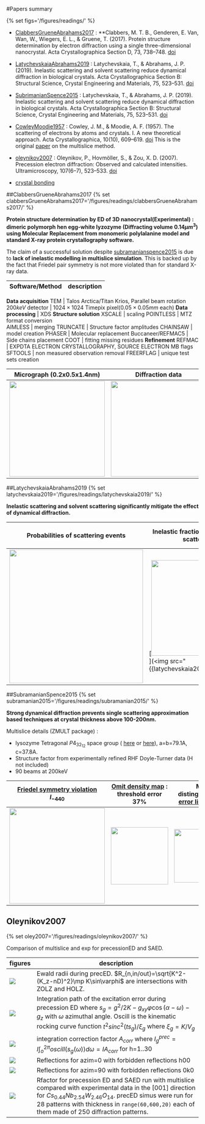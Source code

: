 #Papers summary

{% set figs='/figures/readings/' %}

- [ClabbersGrueneAbrahams2017](clabbersgrueneabrahams2017) : **Clabbers, M. T. B., Genderen, E. Van, Wan, W., Wiegers, E. L., & Gruene, T. (2017). Protein structure determination by electron diffraction using a single three-dimensional nanocrystal. Acta Crystallographica Section D, 73, 738–748. [doi](https://doi.org/10.1107/S2059798317010348)
- [LatychevskaiaAbrahams2019](#latychevskaiaabrahams2019) : Latychevskaia, T., & Abrahams, J. P. (2019). Inelastic scattering and solvent scattering reduce dynamical diffraction in biological crystals. Acta Crystallographica Section B: Structural Science, Crystal Engineering and Materials, 75, 523–531. [doi](https://doi.org/10.1107/S2052520619009661)
- [SubrimanianSpence2015](#subramanianspence2015) : Latychevskaia, T., & Abrahams, J. P. (2019). Inelastic scattering and solvent scattering reduce dynamical diffraction in biological crystals. Acta Crystallographica Section B: Structural Science, Crystal Engineering and Materials, 75, 523–531. [doi](https://doi.org/10.1107/S2052520619009661)
- [CowleyMoodie1957](/readings/CowleyMoodie1957) : Cowley, J. M., & Moodie, A. F. (1957). The scattering of electrons by atoms and crystals. I. A new theoretical approach. Acta Crystallographica, 10(10), 609–619. [doi](https://doi.org/10.1107/s0365110x57002194) This is the original [paper](/articles/CowleyMoodie1957.pdf) on the multislice method.
- [oleynikov2007](#oleynikov2007) : Oleynikov, P., Hovmöller, S., & Zou, X. D. (2007). Precession electron diffraction: Observed and calculated intensities. Ultramicroscopy, 107(6–7), 523–533. [doi](https://doi.org/10.1016/j.ultramic.2006.04.032)

- [crystal bonding](/readings/crystal_bonding)

##ClabbersGrueneAbrahams2017
{% set clabbersGrueneAbrahams2017='/figures/readings/clabbersGrueneAbrahams2017/' %}

**Protein structure determination by ED of 3D nanocrystal(Experimental) : dimeric polymorph hen egg-white lyzozyme (Diffracting volume $0.14\mu m^3$) using Molecular Replacement from monomeric polylalanine model and standard X-ray protein crystallography software.**

The claim of a successful solution despite [subramanianspence2015](#subramanianspence2015) is due to **lack of inelastic modelling in multislice simulation**. This is backed up by the fact that Friedel pair symmetry is not more violated than for standard X-ray data.

Software/Method  | description
-----     | ------
**Data acquisition**
TEM      | Talos Arctica/Titan Krios, Parallel beam rotation $200keV$
detector | $1024\times 1024$ Timepix pixel($0.05\times0.05 mm$ each)
**Data processing** | XDS
**Structure solution**
XSCALE    | scaling
POINTLESS | MTZ format conversion  
AIMLESS   | merging
TRUNCATE  | Structure factor amplitudes
CHAINSAW  | model creation
PHASER    | Molecular replacement
Buccaneer/REFMAC5 | Side chains placement
COOT      | fitting missing residues
**Refinement**
REFMAC    | EXPDTA ELECTRON CRYSTALLOGRAPHY, SOURCE ELECTRON MB flags
SFTOOLS   | non measured observation removal
FREERFLAG | unique test sets creation


Micrograph (0.2x0.5x1.4nm)| Diffraction data | Fo vs Fc
------|-----|-------
[<img src="{{clabbersGrueneAbrahams2017}}lyzozyme_micrograph.png" width="250"/>]({{clabbersGrueneAbrahams2017}}lyzozyme_micrograph.png) |   [<img src="{{clabbersGrueneAbrahams2017}}diffraction_data.png" width="250"/>]({{clabbersGrueneAbrahams2017}}diffraction_data.png) | [<img src="{{clabbersGrueneAbrahams2017}}FoFc.png" width="250"/>]({{clabbersGrueneAbrahams2017}}FoFc.png)   


##LatychevskaiaAbrahams2019
{% set latychevskaia2019='/figures/readings/latychevskaia2019/' %}

**Inelastic scattering and solvent scattering significantly mitigate the effect of dynamical diffraction.**

Probabilities of scattering events | Inelastic fraction of dynamical scattering | Friedel symmetry violation solvent scattering
-------------------|---------------------|-------------------------
[<img src="{{latychevskaia2019}}dyna_lengths.png" width="350"/>]({{latychevskaia2019}}dyna_lengths.png) | [<img src="{{latychevskaia2019}}pdyn_ptot.png" width="250"/>](<img src="{{latychevskaia2019}}pdyn_ptot) | [<img src="{{latychevskaia2019}}Rfriedel.png" width="200"/>]({{latychevskaia2019}}Rfriedel.png)



##SubramanianSpence2015
{% set subramanian2015='/figures/readings/subramanian2015/' %}

**Strong dynamical diffraction prevents single scattering approximation based techniques at crystal thickness above 100-200nm.**

Multislice details (ZMULT package) :

- lysozyme Tetragonal $P4_32_12$ space group (
  [here](http://img.chem.ucl.ac.uk/sgp/large/096az1.htm) or
  [here](https://it.iucr.org/Ac/ch2o3v0001/sgtable2o3o096/)),
  a=b=79.1A, c=37.8A.
- Structure factor from experimentally refined RHF Doyle-Turner data (H not included)
- 90 beams at 200keV

[Friedel symmetry violation]({{subramanian2015}}intensity.png) $I_{-440}$ | [Omit density map]({{subramanian2015}}density.png) : threshold error 37%  | MR distinguishable [error limit]({{subramanian2015}}max_error.png) 34%  | [Thickness limit]({{subramanian2015}}thickness_limit.png) $T_{R_f=0.3}\approx 100nm$
----------|----------|---------- |----------
[<img src="{{subramanian2015}}intensity.png" width="250"        />]({{subramanian2015}}intensity.png)     | [<img src="{{subramanian2015}}density.png" width="150"          />]({{subramanian2015}}density.png)       | [<img src="{{subramanian2015}}max_error.png" width="140"        />]({{subramanian2015}}max_error.png)     | [<img src="{{subramanian2015}}thickness_limit.png" width="200"  />]({{subramanian2015}}thickness_limit.png)

## Oleynikov2007
{% set oley2007='/figures/readings/oleynikov2007/' %}

Comparison of multislice and exp for precessionED and SAED.

figures | description
------- | -----------
[![]({{oley2007}}2.png)]({{oley2007}}2.png)   | Ewald radii during precED. $R_{n,in/out}=\sqrt{K^2-(K_z-nD)^2}\mp K\sin\varphi$ are intersections with ZOLZ and HOLZ.
[![]({{oley2007}}5.png)]({{oley2007}}5.png)   | Integration path of the excitation error during precession ED where $s_g=g^2/2K-g_{xy}\varphi\cos(\alpha-\omega)-g_z$ with $\omega$  azimuthal angle. Oscill is the kinematic rocking curve function $t^2 sinc^2(ts_g)/\xi_g$ where $\xi_g=K/V_g$
[![]({{oley2007}}6.png)]({{oley2007}}6.png)   | integration correction factor $A_{corr}$ where $I_g^{prec}=I\int_o^{2\pi}oscill(s_g(\omega))d\omega=IA_{corr}$ for h=1..30
[![]({{oley2007}}8a.png)]({{oley2007}}8a.png) | Reflections for azim=0  with forbidden reflections h00
[![]({{oley2007}}8c.png)]({{oley2007}}8c.png) | Reflections for azim=90  with forbidden reflections 0k0
[![]({{oley2007}}9.png)]({{oley2007}}9.png)   | Rfactor for precession ED and SAED run with multislice compared with experimental data in the [001] direction for $Cs_{0.44}Nb_{2.54}W_{2.46}O_{14}$. precED simus were run for 28 patterns with thickness in `range(60,600,20)` each of them made of 250 diffraction patterns.
